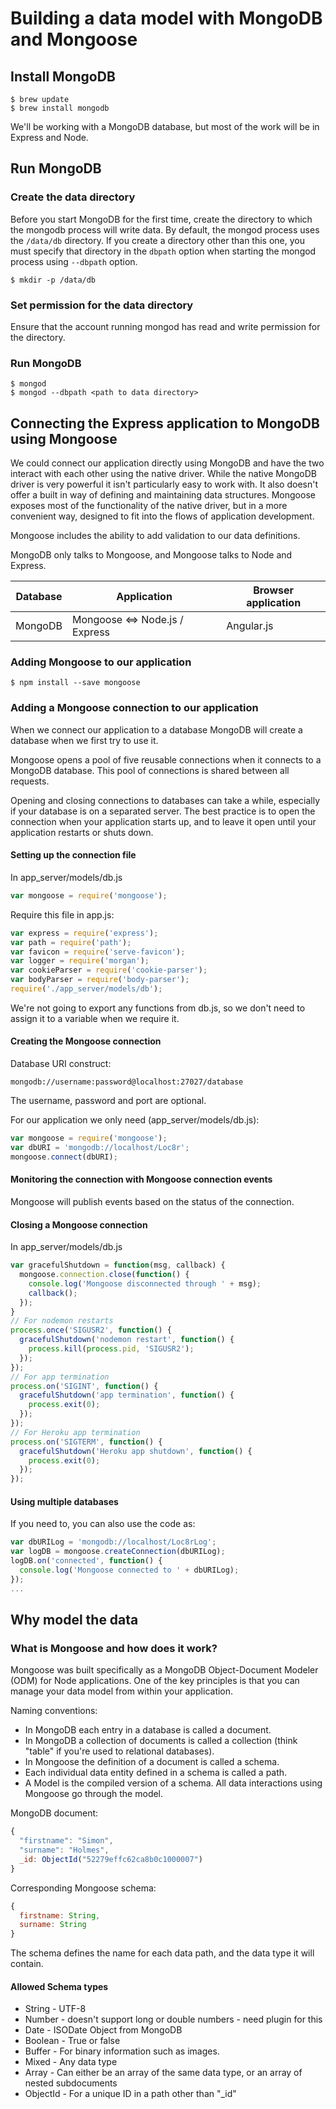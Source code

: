 # Building a data model with MongoDB and Mongoose

## Install MongoDB

```
$ brew update
$ brew install mongodb
```

We'll be working with a MongoDB database, but most of the work will be in Express and Node.

## Run MongoDB

### Create the data directory

Before you start MongoDB for the first time, create the directory to which the mongodb process will write data.
By default, the mongod process uses the `/data/db` directory.
If you create a directory other than this one, you must specify that directory in the `dbpath` option when starting the mongod process using `--dbpath` option.

```
$ mkdir -p /data/db
```

### Set permission for the data directory

Ensure that the account running mongod has read and write permission for the directory.

### Run MongoDB

```
$ mongod
$ mongod --dbpath <path to data directory>
```

## Connecting the Express application to MongoDB using Mongoose

We could connect our application directly using MongoDB and have the two interact with each other using the native driver.
While the native MongoDB driver is very powerful it isn't particularly easy to work with.
It also doesn't offer a built in way of defining and maintaining data structures.
Mongoose exposes most of the functionality of the native driver, but in a more convenient way, designed to fit into the flows of application development.

Mongoose includes the ability to add validation to our data definitions.

MongoDB only talks to Mongoose, and Mongoose talks to Node and Express.

| Database  |           Application            | Browser application |
|-----------|----------------------------------|---------------------|
| MongoDB   |  Mongoose <=> Node.js / Express  |    Angular.js       |

### Adding Mongoose to our application

```
$ npm install --save mongoose
```

### Adding a Mongoose connection to our application

When we connect our application to a database MongoDB will create a database when we first try to use it.

Mongoose opens a pool of five reusable connections when it connects to a MongoDB database.
This pool of connections is shared between all requests.

Opening and closing connections to databases can take a while, especially if your database is on a separated server.
The best practice is to open the connection when your application starts up, and to leave it open until your application restarts or shuts down.

#### Setting up the connection file

In app_server/models/db.js

```js
var mongoose = require('mongoose');
```

Require this file in app.js:

```js
var express = require('express');
var path = require('path');
var favicon = require('serve-favicon');
var logger = require('morgan');
var cookieParser = require('cookie-parser');
var bodyParser = require('body-parser');
require('./app_server/models/db');
```

We're not going to export any functions from db.js, so we don't need to assign it to a variable when we require it.

#### Creating the Mongoose connection

Database URI construct:

```
mongodb://username:password@localhost:27027/database
```

The username, password and port are optional.

For our application we only need (app_server/models/db.js):

```js
var mongoose = require('mongoose');
var dbURI = 'mongodb://localhost/Loc8r';
mongoose.connect(dbURI);
```

#### Monitoring the connection with Mongoose connection events

Mongoose will publish events based on the status of the connection.

#### Closing a Mongoose connection

In app_server/models/db.js

```js
var gracefulShutdown = function(msg, callback) {
  mongoose.connection.close(function() {
    console.log('Mongoose disconnected through ' + msg);
    callback();
  });
}
// For nodemon restarts
process.once('SIGUSR2', function() {
  gracefulShutdown('nodemon restart', function() {
    process.kill(process.pid, 'SIGUSR2');
  });
});
// For app termination
process.on('SIGINT', function() {
  gracefulShutdown('app termination', function() {
    process.exit(0);
  });
});
// For Heroku app termination
process.on('SIGTERM', function() {
  gracefulShutdown('Heroku app shutdown', function() {
    process.exit(0);
  });
});
```

#### Using multiple databases

If you need to, you can also use the code as:

```js
var dbURILog = 'mongodb://localhost/Loc8rLog';
var logDB = mongoose.createConnection(dbURILog);
logDB.on('connected', function() {
  console.log('Mongoose connected to ' + dbURILog);
});
...
```

## Why model the data

### What is Mongoose and how does it work?

Mongoose was built specifically as a MongoDB Object-Document Modeler (ODM) for Node applications.
One of the key principles is that you can manage your data model from within your application.

Naming conventions:
* In MongoDB each entry in a database is called a document.
* In MongoDB a collection of documents is called a collection (think "table" if you're used to relational databases).
* In Mongoose the definition of a document is called a schema.
* Each individual data entity defined in a schema is called a path.
* A Model is the compiled version of a schema. All data interactions using Mongoose go through the model.

MongoDB document:

```js
{
  "firstname": "Simon",
  "surname": "Holmes",
  _id: ObjectId("52279effc62ca8b0c1000007")
}
```

Corresponding Mongoose schema:

```js
{
  firstname: String,
  surname: String
}
```

The schema defines the name for each data path, and the data type it will contain.

#### Allowed Schema types

* String - UTF-8
* Number - doesn't support long or double numbers - need plugin for this
* Date - ISODate Object from MongoDB
* Boolean - True or false
* Buffer - For binary information such as images.
* Mixed - Any data type
* Array - Can either be an array of the same data type, or an array of nested subdocuments
* ObjectId - For a unique ID in a path other than "_id"
